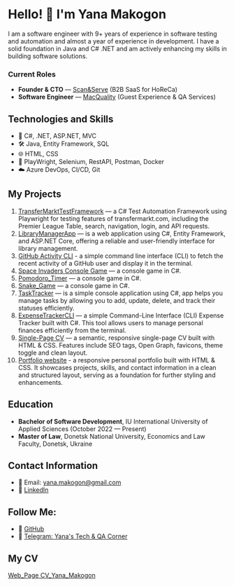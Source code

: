 # Hello! 👋 I'm Yana Makogon

I am a software engineer with 9+ years of experience in software testing and automation and almost a year of experience in development. I have a solid foundation in Java and C# .NET and am actively enhancing my skills in building software solutions.

### Current Roles
- **Founder & CTO** — [Scan&Serve](https://www.linkedin.com/company/108665740/admin/dashboard/) (B2B SaaS for HoReCa)  
- **Software Engineer** — [MacQuality](https://www.linkedin.com/company/96682695/admin/dashboard/) (Guest Experience & QA Services)  

## Technologies and Skills
- 🔧 C#, .NET, ASP.NET, MVC
- 🛠 Java, Entity Framework, SQL
- 🌐 HTML, CSS
- 🔬 PlayWright, Selenium, RestAPI, Postman, Docker
- ☁️ Azure DevOps, CI/CD, Git

## My Projects
1. [TransferMarktTestFramework](https://github.com/yanamak89/TransferMarktTestFramework) — a C# Test Automation Framework using Playwright for testing features of transfermarkt.com, including the Premier League Table, search, navigation, login, and API requests.
2.  [LibraryManagerApp](https://github.com/yanamak89/LibraryManagerApp/tree/master) — is a web application using C#, Entity Framework, and ASP.NET Core, offering a reliable and user-friendly interface for library management.
3. [GitHub Activity CLI](https://github.com/yanamak89/GithubActivityApp) - a simple command line interface (CLI) to fetch the recent activity of a GitHub user and display it in the terminal. 
4. [Space Invaders Console Game](https://github.com/yanamak89/SpaceInvidersGame) — a console game in C#.
5. [Pomodoro_Timer](https://github.com/yanamak89/Pomodoro_Timer) — a console game in C#.
6. [Snake_Game](https://github.com/yanamak89/Snake_Game) — a console game in C#.
7. [TaskTracker](https://github.com/yanamak89/TaskTracker) — is a simple console application using C#, app  helps you manage tasks by allowing you to add, update, delete, and track their statuses efficiently.
8. [ExpenseTrackerCLI](https://github.com/yanamak89/ExpenseTrackerCLI) — a simple Command-Line Interface (CLI) Expense Tracker built with C#. This tool allows users to manage personal finances efficiently from the terminal.
9. [Single-Page CV](https://github.com/yanamak89/yana-makogon-html-cv-project) — a semantic, responsive single-page CV built with HTML & CSS. Features include SEO tags, Open Graph, favicons, theme toggle and clean layout.
10. [Portfolio website](https://github.com/yanamak89/basic-html-website) - a responsive personal portfolio built with HTML & CSS. It showcases projects, skills, and contact information in a clean and structured layout, serving as a foundation for further styling and enhancements.


## Education
- **Bachelor of Software Development**, IU International University of Applied Sciences (October 2022 — Present)
- **Master of Law**, Donetsk National University, Economics and Law Faculty, Donetsk, Ukraine

## Contact Information
- 📧 Email: yana.makogon@gmail.com
- 💼 [LinkedIn](https://www.linkedin.com/in/yana-mac/)

## Follow Me:
- 🐙 [GitHub](https://github.com/yanamak89)
- 📝 [Telegram: Yana's Tech & QA Corner](https://t.me/+4fc8JCCF6BlmNmNi)

## My CV
[Web_Page CV_Yana_Makogon](https://yanamak89.github.io/yana-makogon-html-cv-project/)
